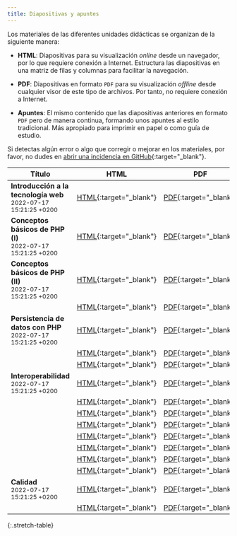 ```yaml
---
title: Diapositivas y apuntes
---
```


Los materiales de las diferentes unidades didácticas se organizan de la siguiente manera:

- **HTML**: Diapositivas para su visualización *online* desde un navegador, por lo que requiere conexión a Internet. Estructura las diapositivas en una matriz de filas y columnas para facilitar la navegación.

- **PDF**: Diapositivas en formato `PDF` para su visualización *offline* desde cualquier visor de este tipo de archivos. Por tanto, no requiere conexión a Internet.

- **Apuntes**: El mismo contenido que las diapositivas anteriores en formato `PDF` pero de manera continua, formando unos apuntes al estilo tradicional. Más apropiado para imprimir en papel o como guía de estudio.

Si detectas algún error o algo que corregir o mejorar en los materiales, por favor, no dudes en [abrir una incidencia en GitHub](https://github.com/ricpelo/dwese/issues/new){:target="_blank"}.

| Título | HTML | PDF | Apuntes |
| ------ |:----:|:---:|:-------:|
| <strong>Introducción a la tecnología web</strong><br><small class="fecha">2022-07-17 15:21:25 +0200</small> | [HTML](slides/introduccion-a-la-tecnologia-web.html){:target="_blank"} | [PDF](pdf/introduccion-a-la-tecnologia-web.pdf){:target="_blank"} | [Apuntes](apuntes/introduccion-a-la-tecnologia-web-apuntes.pdf){:target="_blank"}
| <strong>Conceptos básicos de PHP (I)</strong><br><small class="fecha">2022-07-17 15:21:25 +0200</small> | [HTML](slides/conceptos-basicos-de-php-i.html){:target="_blank"} | [PDF](pdf/conceptos-basicos-de-php-i.pdf){:target="_blank"} | [Apuntes](apuntes/conceptos-basicos-de-php-i-apuntes.pdf){:target="_blank"}
| <strong>Conceptos básicos de PHP (II)</strong><br><small class="fecha">2022-07-17 15:21:25 +0200</small> | [HTML](slides/conceptos-basicos-de-php-ii.html){:target="_blank"} | [PDF](pdf/conceptos-basicos-de-php-ii.pdf){:target="_blank"} | [Apuntes](apuntes/conceptos-basicos-de-php-ii-apuntes.pdf){:target="_blank"}
| <strong></strong><br><small class="fecha"></small> | [HTML](slides/aspectos-basicos-de-orientacion-a-objetos.html){:target="_blank"} | [PDF](pdf/aspectos-basicos-de-orientacion-a-objetos.pdf){:target="_blank"} | [Apuntes](apuntes/aspectos-basicos-de-orientacion-a-objetos-apuntes.pdf){:target="_blank"}
| <strong>Persistencia de datos con PHP</strong><br><small class="fecha">2022-07-17 15:21:25 +0200</small> | [HTML](slides/persistencia-de-datos-con-php.html){:target="_blank"} | [PDF](pdf/persistencia-de-datos-con-php.pdf){:target="_blank"} | [Apuntes](apuntes/persistencia-de-datos-con-php-apuntes.pdf){:target="_blank"}
| <strong></strong><br><small class="fecha"></small> | [HTML](slides/desarrollo-de-aplicaciones-con-php.html){:target="_blank"} | [PDF](pdf/desarrollo-de-aplicaciones-con-php.pdf){:target="_blank"} | [Apuntes](apuntes/desarrollo-de-aplicaciones-con-php-apuntes.pdf){:target="_blank"}
| <strong></strong><br><small class="fecha"></small> | [HTML](slides/diseno-de-aplicaciones-orientadas-a-objetos.html){:target="_blank"} | [PDF](pdf/diseno-de-aplicaciones-orientadas-a-objetos.pdf){:target="_blank"} | [Apuntes](apuntes/diseno-de-aplicaciones-orientadas-a-objetos-apuntes.pdf){:target="_blank"}
| <strong>Interoperabilidad</strong><br><small class="fecha">2022-07-17 15:21:25 +0200</small> | [HTML](slides/interoperabilidad.html){:target="_blank"} | [PDF](pdf/interoperabilidad.pdf){:target="_blank"} | [Apuntes](apuntes/interoperabilidad-apuntes.pdf){:target="_blank"}
| <strong></strong><br><small class="fecha"></small> | [HTML](slides/introduccion-a-laravel.html){:target="_blank"} | [PDF](pdf/introduccion-a-laravel.pdf){:target="_blank"} | [Apuntes](apuntes/introduccion-a-laravel-apuntes.pdf){:target="_blank"}
| <strong></strong><br><small class="fecha"></small> | [HTML](slides/visualizacion-de-datos-en-laravel.html){:target="_blank"} | [PDF](pdf/visualizacion-de-datos-en-laravel.pdf){:target="_blank"} | [Apuntes](apuntes/visualizacion-de-datos-en-laravel-apuntes.pdf){:target="_blank"}
| <strong></strong><br><small class="fecha"></small> | [HTML](slides/bases-de-datos-en-laravel.html){:target="_blank"} | [PDF](pdf/bases-de-datos-en-laravel.pdf){:target="_blank"} | [Apuntes](apuntes/bases-de-datos-en-laravel-apuntes.pdf){:target="_blank"}
| <strong></strong><br><small class="fecha"></small> | [HTML](slides/seguridad-y-autenticacion-en-laravel.html){:target="_blank"} | [PDF](pdf/seguridad-y-autenticacion-en-laravel.pdf){:target="_blank"} | [Apuntes](apuntes/seguridad-y-autenticacion-en-laravel-apuntes.pdf){:target="_blank"}
| <strong></strong><br><small class="fecha"></small> | [HTML](slides/tecnologias-asincronas-servidor-cliente.html){:target="_blank"} | [PDF](pdf/tecnologias-asincronas-servidor-cliente.pdf){:target="_blank"} | [Apuntes](apuntes/tecnologias-asincronas-servidor-cliente-apuntes.pdf){:target="_blank"}
| <strong></strong><br><small class="fecha"></small> | [HTML](slides/integracion-con-tecnologias-de-entorno-cliente.html){:target="_blank"} | [PDF](pdf/integracion-con-tecnologias-de-entorno-cliente.pdf){:target="_blank"} | [Apuntes](apuntes/integracion-con-tecnologias-de-entorno-cliente-apuntes.pdf){:target="_blank"}
| <strong></strong><br><small class="fecha"></small> | [HTML](slides/servicios-web-con-laravel.html){:target="_blank"} | [PDF](pdf/servicios-web-con-laravel.pdf){:target="_blank"} | [Apuntes](apuntes/servicios-web-con-laravel-apuntes.pdf){:target="_blank"}
| <strong>Calidad</strong><br><small class="fecha">2022-07-17 15:21:25 +0200</small> | [HTML](slides/calidad.html){:target="_blank"} | [PDF](pdf/calidad.pdf){:target="_blank"} | [Apuntes](apuntes/calidad-apuntes.pdf){:target="_blank"}
| <strong></strong><br><small class="fecha"></small> | [HTML](slides/caracteristicas-adicionales-de-laravel.html){:target="_blank"} | [PDF](pdf/caracteristicas-adicionales-de-laravel.pdf){:target="_blank"} | [Apuntes](apuntes/caracteristicas-adicionales-de-laravel-apuntes.pdf){:target="_blank"}
{:.stretch-table}
